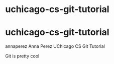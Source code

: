 # uchicago-cs-git-tutorial
# uchicago-cs-git-tutorial
annaperez Anna Perez
UChicago CS Git Tutorial

Git is pretty cool